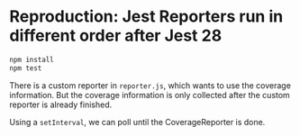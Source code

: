 # Reproduction: Jest Reporters run in different order after Jest 28

```sh
npm install
npm test
```

There is a custom reporter in `reporter.js`, which wants to use the coverage information. But the coverage information is only collected after the custom reporter is already finished.

Using a `setInterval`, we can poll until the CoverageReporter is done.
